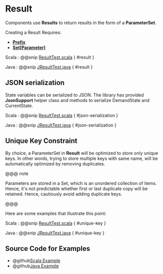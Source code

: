 # Result

Components use **Results** to return results in the form of a **ParameterSet**.

Creating a Result Requires:

 * **[Prefix](commands.html#Prefix)**
 * **[Set[Parameter]](keys-parameters.html)**

Scala
:   @@snip [ResultTest.scala](../../../../examples/src/test/scala/csw/services/messages/ResultTest.scala) { #result }

Java
:   @@snip [JResultTest.java](../../../../examples/src/test/java/csw/services/messages/JResultTest.java) { #result }

## JSON serialization
State variables can be serialized to JSON. The library has provided **JsonSupport** helper class and methods to serialize DemandState and CurrentState.

Scala
:   @@snip [ResultTest.scala](../../../../examples/src/test/scala/csw/services/messages/ResultTest.scala) { #json-serialization }

Java
:   @@snip [JResultTest.java](../../../../examples/src/test/java/csw/services/messages/JResultTest.java) { #json-serialization }

## Unique Key Constraint

By choice, a ParameterSet in **Result** will be optimized to store only unique keys. In other words, trying to store multiple keys with same name, will be automatically optimized by removing duplicates.

@@@ note

Parameters are stored in a Set, which is an unordered collection of items. Hence, it's not predictable whether first or last duplicate copy will be retained. Hence, cautiously avoid adding duplicate keys.

@@@    

Here are some examples that illustrate this point:

Scala
:   @@snip [ResultTest.scala](../../../../examples/src/test/scala/csw/services/messages/ResultTest.scala) { #unique-key }

Java
:   @@snip [JResultTest.java](../../../../examples/src/test/java/csw/services/messages/JResultTest.java) { #unique-key }

## Source Code for Examples

* @github[Scala Example](/examples/src/test/scala/csw/services/messages/ResultTest.scala)
* @github[Java Example](/examples/src/test/java/csw/services/messages/JResultTest.java)